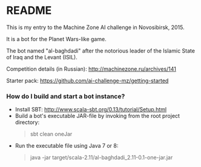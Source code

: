 # README #

This is my entry to the Machine Zone AI challenge in Novosibirsk, 2015.

It is a bot for the Planet Wars-like game.

The bot named "al-baghdadi" after the notorious leader of the Islamic State of Iraq and the Levant (ISIL).

Competition details (in Russian): http://machinezone.ru/archives/141

Starter pack: https://github.com/ai-challenge-mz/getting-started

### How do I build and start a bot instance? ###

* Install SBT: http://www.scala-sbt.org/0.13/tutorial/Setup.html
* Build a bot's executable JAR-file by invoking from the root project directory:
  >sbt clean oneJar
* Run the executable file using Java 7 or 8:
  >java -jar target/scala-2.11/al-baghdadi_2.11-0.1-one-jar.jar